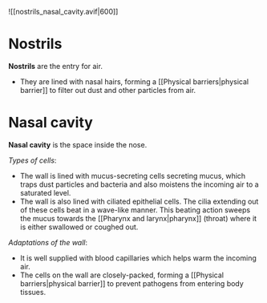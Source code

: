![[nostrils_nasal_cavity.avif|600]]

# Nostrils
**Nostrils** are the entry for air.
- They are lined with <span class="hi-blue">nasal hairs</span>, forming a [[Physical barriers|physical barrier]] to filter out dust and other particles from air.

# Nasal cavity
**Nasal cavity** is the space inside the nose.

*Types of cells*:
- The wall is lined with <span class="hi-blue">mucus-secreting cells</span> secreting mucus, which <span class="hi-green">traps dust particles and bacteria</span> and also <span class="hi-green">moistens the incoming air</span> to a saturated level.
- The wall is also lined with <span class="hi-blue">ciliated epithelial cells</span>. The cilia extending out of these cells <span class="hi-green">beat in a wave-like manner</span>. This beating action <span class="hi-green">sweeps the mucus</span> towards the [[Pharynx and larynx|pharynx]] (throat) where it is either swallowed or coughed out.

*Adaptations of the wall*:
- It is well supplied with <span class="hi-blue">blood capillaries</span> which helps <span class="hi-green">warm the incoming air</span>.
- The cells on the wall are <span class="hi-green">closely-packed</span>, forming a [[Physical barriers|physical barrier]] to prevent pathogens from entering body tissues.
